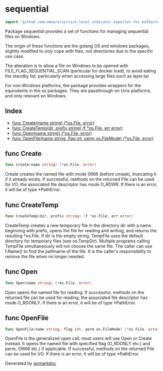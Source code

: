 <!-- Code generated by gomarkdoc. DO NOT EDIT -->

# sequential

```go
import "github.com/vmware/service-level-indicator-exporter-for-kafka/vendor/github.com/moby/sys/sequential"
```

Package sequential provides a set of functions for managing sequential files on Windows.

The origin of these functions are the golang OS and windows packages, slightly modified to only cope with files, not directories due to the specific use case.

The alteration is to allow a file on Windows to be opened with FILE\_FLAG\_SEQUENTIAL\_SCAN \(particular for docker load\), to avoid eating the standby list, particularly when accessing large files such as layer.tar.

For non\-Windows platforms, the package provides wrappers for the equivalents in the os packages. They are passthrough on Unix platforms, and only relevant on Windows.

## Index

- [func Create(name string) (*os.File, error)](<#func-create>)
- [func CreateTemp(dir, prefix string) (f *os.File, err error)](<#func-createtemp>)
- [func Open(name string) (*os.File, error)](<#func-open>)
- [func OpenFile(name string, flag int, perm os.FileMode) (*os.File, error)](<#func-openfile>)


## func Create

```go
func Create(name string) (*os.File, error)
```

Create creates the named file with mode 0666 \(before umask\), truncating it if it already exists. If successful, methods on the returned File can be used for I/O; the associated file descriptor has mode O\_RDWR. If there is an error, it will be of type \*PathError.

## func CreateTemp

```go
func CreateTemp(dir, prefix string) (f *os.File, err error)
```

CreateTemp creates a new temporary file in the directory dir with a name beginning with prefix, opens the file for reading and writing, and returns the resulting \*os.File. If dir is the empty string, TempFile uses the default directory for temporary files \(see os.TempDir\). Multiple programs calling TempFile simultaneously will not choose the same file. The caller can use f.Name\(\) to find the pathname of the file. It is the caller's responsibility to remove the file when no longer needed.

## func Open

```go
func Open(name string) (*os.File, error)
```

Open opens the named file for reading. If successful, methods on the returned file can be used for reading; the associated file descriptor has mode O\_RDONLY. If there is an error, it will be of type \*PathError.

## func OpenFile

```go
func OpenFile(name string, flag int, perm os.FileMode) (*os.File, error)
```

OpenFile is the generalized open call; most users will use Open or Create instead. It opens the named file with specified flag \(O\_RDONLY etc.\) and perm, \(0666 etc.\) if applicable. If successful, methods on the returned File can be used for I/O. If there is an error, it will be of type \*PathError.



Generated by [gomarkdoc](<https://github.com/princjef/gomarkdoc>)

